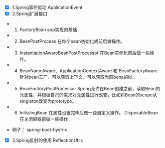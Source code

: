 
* [x] 1.Spring事件驱动 ApplicationEvent
* [x] 2.Spring扩展接口
 - 1. FactoryBean aop实现的基础
 - 2. BeanPostProcess 在每个bean初始化成前后做操作。
 - 3. InstantiationAwareBeanPostProcessor 在Bean实例化前后做一些操作。
 - 4. BeanNameAware、ApplicationContextAware 和 BeanFactoryAware 针对bean工厂，可以获取上下文，可以获取当前bena的id。
 - 5. BeanFactoryPostProcessor Spring允许在Bean创建之前，读取Bean的元属性，并根据自己的需求对元属性进行改变，比如将Bean的scope从singleton改变为prototype。
 - 6. InitialingBean 在属性设置完毕后做一些自定义操作。 DisposableBean 在关闭容器前做一些操作
 
 - 例子： spring-boot-hystrix
 
* [x] 3.Spring反射的使用 ReflectionUtils